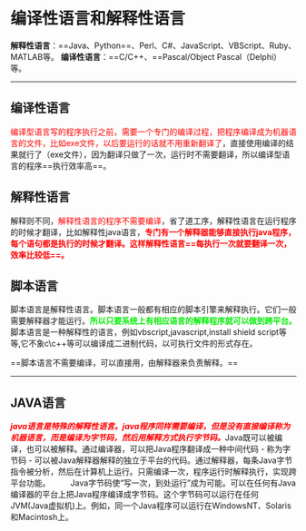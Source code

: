 # 编译性语言和解释性语言

**解释性语言**：==Java、Python==、Perl、C#、JavaScript、VBScript、Ruby、MATLAB等。
**编译性语言**：==C/C++、==Pascal/Object Pascal（Delphi）等。



------

## 编译性语言

<font color='red'>编译型语言写的程序执行之前，需要一个专门的编译过程，把程序编译成为机器语言的文件，比如exe文件，以后要运行的话就不用重新翻译了</font>，直接使用编译的结果就行了（exe文件），因为翻译只做了一次，运行时不需要翻译，所以编译型语言的程序==执行效率高==。

## 解释性语言

解释则不同，<font color='red'>解释性语言的程序不需要编译</font>，省了道工序，解释性语言在运行程序的时候才翻译，比如解释性java语言，<font color='red'>**专门有一个解释器能够直接执行java程序，每个语句都是执行的时候才翻译。这样解释性语言==每执行一次就要翻译一次，效率比较低==。**</font>
　　

## 脚本语言

脚本语言是解释性语言。脚本语言一般都有相应的脚本引擎来解释执行。它们一般需要解释器才能运行。<font color='gree'>**所以只要系统上有相应语言的解释程序就可以做到跨平台。**</font>脚本语言是一种解释性的语言，例如vbscript,javascript,install shield script等等,它不象c\c++等可以编译成二进制代码，以可执行文件的形式存在。

==脚本语言不需要编译，可以直接用，由解释器来负责解释。==

------



## JAVA语言

<font color='red'>***java语言是特殊的解释性语言。java程序同样需要编译，但是没有直接编译称为机器语言，而是编译为字节码，然后用解释方式执行字节码。***</font>Java既可以被编译，也可以被解释。通过编译器，可以把Java程序翻译成一种中间代码 - 称为字节码 - 可以被Java解释器解释的独立于平台的代码。通过解释器，每条Java字节指令被分析，然后在计算机上运行。只需编译一次，程序运行时解释执行，实现跨平台功能。
　　
Java字节码使“写一次，到处运行”成为可能。可以在任何有Java编译器的平台上把Java程序编译成字节码。这个字节码可以运行在任何JVM(Java虚拟机)上。例如，同一个Java程序可以运行在WindowsNT、Solaris和Macintosh上。

